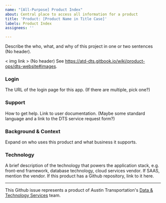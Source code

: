 ```yaml
---
name: "[All-Purpose] Product Index"
about: Central place to access all information for a product
title: 'Product: [Product Name in Title Case]'
labels: Product Index
assignees: ''

---
```

Describe the who, what, and why of this project in one or two sentences (No header).

< img link > (No header)
See https://atd-dts.gitbook.io/wiki/product-ops/dts-website#images. 

### Login

The URL of the login page for this app. (If there are multiple, pick one?)

### Support

How to get help. Link to user documentation. (Maybe some standard language and a link to the DTS service request form?)

### Background & Context

Expand on who uses this product and what business it supports. 

### Technology

A brief description of the technology that powers the application stack, e.g. front-end framework, database technology, cloud services vendor. If SAAS, mention the vendor. If this product has a Github repository, link to it here.

---
This Github issue represents a product of Austin Transportation's [Data & Technology Services](https://austinmobility.io/) team.

<!-- Don't forget to add a new "Product:" label here: https://github.com/cityofaustin/atd-data-tech/labels. Use the hex code #3D3D3D. -->
